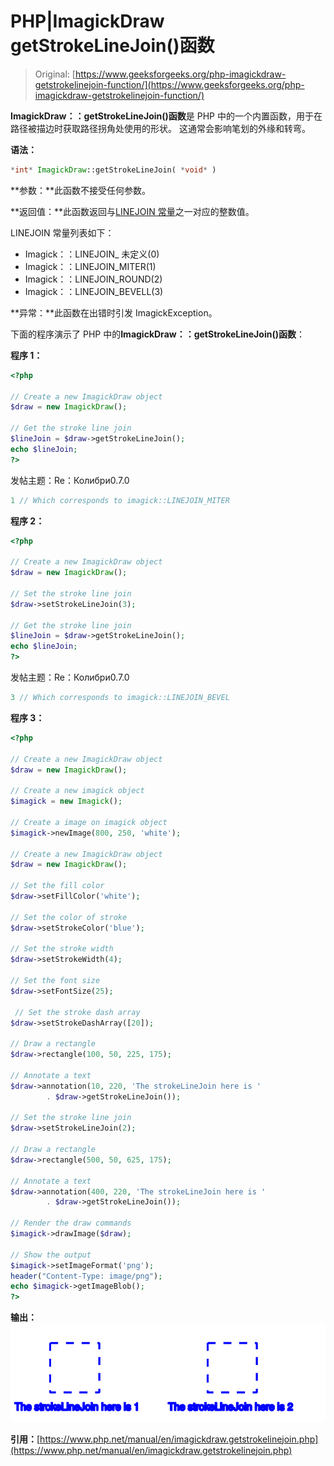 # PHP|ImagickDraw getStrokeLineJoin()函数

> Original: [https://www.geeksforgeeks.org/php-imagickdraw-getstrokelinejoin-function/](https://www.geeksforgeeks.org/php-imagickdraw-getstrokelinejoin-function/)

**ImagickDraw：：getStrokeLineJoin()函数**是 PHP 中的一个内置函数，用于在路径被描边时获取路径拐角处使用的形状。 这通常会影响笔划的外缘和转弯。

**语法：**

```php
*int* ImagickDraw::getStrokeLineJoin( *void* )
```

**参数：**此函数不接受任何参数。

**返回值：**此函数返回与[LINEJOIN 常量](https://www.php.net/manual/en/imagick.constants.php/#imagick.constants.linejoin-undefined)之一对应的整数值。

LINEJOIN 常量列表如下：

*   Imagick：：LINEJOIN_ 未定义(0)
*   Imagick：：LINEJOIN_MITER(1)
*   Imagick：：LINEJOIN_ROUND(2)
*   Imagick：：LINEJOIN_BEVELL(3)

**异常：**此函数在出错时引发 ImagickException。

下面的程序演示了 PHP 中的**ImagickDraw：：getStrokeLineJoin()函数**：

**程序 1：**

```php
<?php

// Create a new ImagickDraw object
$draw = new ImagickDraw();

// Get the stroke line join
$lineJoin = $draw->getStrokeLineJoin();
echo $lineJoin;
?>
```

发帖主题：Re：Колибри0.7.0

```php
1 // Which corresponds to imagick::LINEJOIN_MITER
```

**程序 2：**

```php
<?php

// Create a new ImagickDraw object
$draw = new ImagickDraw();

// Set the stroke line join
$draw->setStrokeLineJoin(3);

// Get the stroke line join
$lineJoin = $draw->getStrokeLineJoin();
echo $lineJoin;
?>
```

发帖主题：Re：Колибри0.7.0

```php
3 // Which corresponds to imagick::LINEJOIN_BEVEL
```

**程序 3：**

```php
<?php

// Create a new ImagickDraw object
$draw = new ImagickDraw();

// Create a new imagick object
$imagick = new Imagick();

// Create a image on imagick object
$imagick->newImage(800, 250, 'white');

// Create a new ImagickDraw object
$draw = new ImagickDraw();

// Set the fill color
$draw->setFillColor('white');

// Set the color of stroke
$draw->setStrokeColor('blue');

// Set the stroke width
$draw->setStrokeWidth(4);

// Set the font size
$draw->setFontSize(25);

 // Set the stroke dash array
$draw->setStrokeDashArray([20]);

// Draw a rectangle
$draw->rectangle(100, 50, 225, 175);

// Annotate a text
$draw->annotation(10, 220, 'The strokeLineJoin here is '
        . $draw->getStrokeLineJoin());

// Set the stroke line join
$draw->setStrokeLineJoin(2);

// Draw a rectangle
$draw->rectangle(500, 50, 625, 175);

// Annotate a text
$draw->annotation(400, 220, 'The strokeLineJoin here is '
        . $draw->getStrokeLineJoin());

// Render the draw commands
$imagick->drawImage($draw);

// Show the output
$imagick->setImageFormat('png');
header("Content-Type: image/png");
echo $imagick->getImageBlob();
?>
```

**输出：**
![](img/9c7fcc4e0b3c0ed078aeb793333efbf6.png)

**引用：**[https://www.php.net/manual/en/imagickdraw.getstrokelinejoin.php](https://www.php.net/manual/en/imagickdraw.getstrokelinejoin.php)